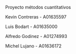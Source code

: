 Proyecto métodos cuantitativos

Kevin Contreras - A01635597

Luis Bodart - A01635000

Alfredo Godinez - A01274993

Michel Lujano - A01636172

